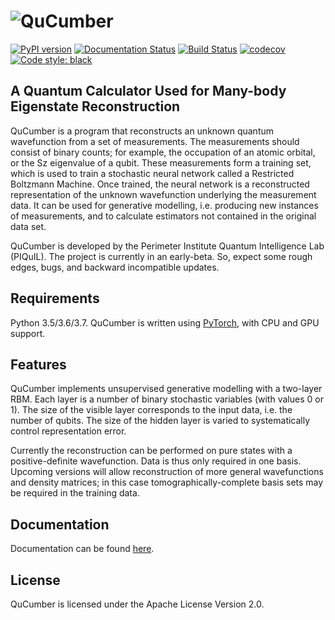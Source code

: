 # ![QuCumber](https://raw.githubusercontent.com/PIQuIL/QuCumber/master/docs/_static/img/QuCumber_readme.png)

[![PyPI version](https://badge.fury.io/py/qucumber.svg)](https://badge.fury.io/py/qucumber)
[![Documentation Status](https://readthedocs.org/projects/qucumber/badge/?version=latest)](https://qucumber.readthedocs.io/en/latest/?badge=latest)
[![Build Status](https://travis-ci.com/PIQuIL/QuCumber.svg?branch=master)](https://travis-ci.com/PIQuIL/QuCumber)
[![codecov](https://codecov.io/gh/PIQuIL/QuCumber/branch/master/graph/badge.svg)](https://codecov.io/gh/PIQuIL/QuCumber)
[![Code style: black](https://img.shields.io/badge/code%20style-black-000000.svg)](https://github.com/ambv/black)

## A Quantum Calculator Used for Many-body Eigenstate Reconstruction

QuCumber is a program that reconstructs an unknown quantum wavefunction
from a set of measurements. The measurements should consist of binary counts;
for example, the occupation of an atomic orbital, or the Sz eigenvalue of
a qubit. These measurements form a training set, which is used to train a
stochastic neural network called a Restricted Boltzmann Machine. Once trained, the
neural network is a reconstructed representation of the unknown wavefunction
underlying the measurement data. It can be used for generative modelling, i.e.
producing new instances of measurements, and to calculate estimators not
contained in the original data set.

QuCumber is developed by the Perimeter Institute Quantum Intelligence Lab (PIQuIL).
The project is currently in an early-beta. So, expect some rough edges, bugs, and backward incompatible updates.

## Requirements

Python 3.5/3.6/3.7. QuCumber is written using [PyTorch](https://pytorch.org), with CPU and GPU support.

## Features

QuCumber implements unsupervised generative modelling with a two-layer RBM.
Each layer is a number of binary stochastic variables (with values 0 or 1). The size of the visible
layer corresponds to the input data, i.e. the number of qubits. The size of the hidden
layer is varied to systematically control representation error.

Currently the reconstruction can be performed on pure states with a positive-definite
wavefunction.  Data is thus only required in one basis. Upcoming versions will
allow reconstruction of more general wavefunctions and density matrices; in this case
tomographically-complete basis sets may be required in the training data.

## Documentation

Documentation can be found [here](https://piquil.github.io/QuCumber/).

## License

QuCumber is licensed under the Apache License Version 2.0.
